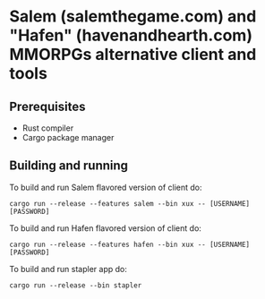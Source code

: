 # Salem (salemthegame.com) and "Hafen" (havenandhearth.com) MMORPGs alternative client and tools #

## Prerequisites ##

- Rust compiler
- Cargo package manager

## Building and running ##

To build and run Salem flavored version of client do:
```
cargo run --release --features salem --bin xux -- [USERNAME] [PASSWORD]
```
To build and run Hafen flavored version of client do:
```
cargo run --release --features hafen --bin xux -- [USERNAME] [PASSWORD]
```
To build and run stapler app do:
```
cargo run --release --bin stapler
```

